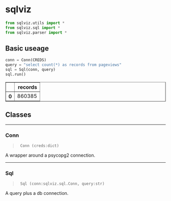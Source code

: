 sqlviz
================

<!-- WARNING: THIS FILE WAS AUTOGENERATED! DO NOT EDIT! -->

``` python
from sqlviz.utils import *
from sqlviz.sql import *
from sqlviz.parser import *
```

## Basic useage

``` python
conn = Conn(CREDS)
query = "select count(*) as records from pageviews"
sql = Sql(conn, query)
sql.run()
```

<div>
<style scoped>
    .dataframe tbody tr th:only-of-type {
        vertical-align: middle;
    }

    .dataframe tbody tr th {
        vertical-align: top;
    }

    .dataframe thead th {
        text-align: right;
    }
</style>
<table border="1" class="dataframe">
  <thead>
    <tr style="text-align: right;">
      <th></th>
      <th>records</th>
    </tr>
  </thead>
  <tbody>
    <tr>
      <th>0</th>
      <td>860385</td>
    </tr>
  </tbody>
</table>
</div>

## Classes

------------------------------------------------------------------------

### Conn

>      Conn (creds:dict)

A wrapper around a psycopg2 connection.

------------------------------------------------------------------------

### Sql

>      Sql (conn:sqlviz.sql.Conn, query:str)

A query plus a db connection.
